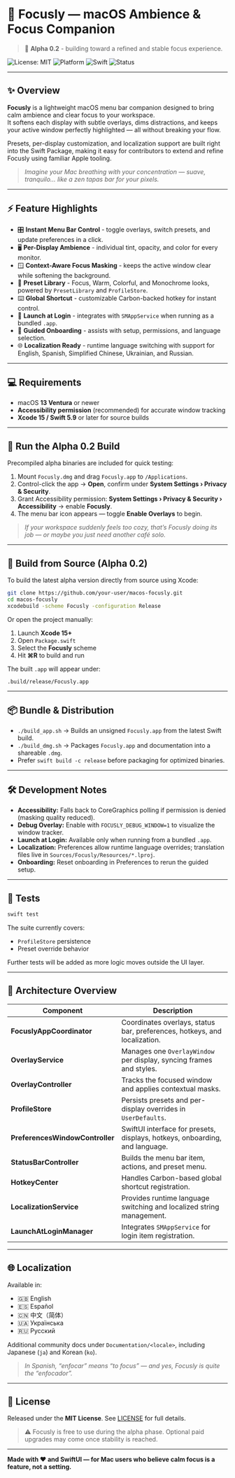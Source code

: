 # 🌙 Focusly — macOS Ambience & Focus Companion

> 🧪 **Alpha 0.2** - building toward a refined and stable focus experience.

![License: MIT](https://img.shields.io/badge/License-MIT-green.svg)
![Platform](https://img.shields.io/badge/platform-macOS-blue)
![Swift](https://img.shields.io/badge/Swift-5.9-orange)
![Status](https://img.shields.io/badge/Stage-Alpha%200.2-yellow)

---

## ✨ Overview

**Focusly** is a lightweight macOS menu bar companion designed to bring calm ambience and clear focus to your workspace.  
It softens each display with subtle overlays, dims distractions, and keeps your active window perfectly highlighted — all without breaking your flow.

Presets, per-display customization, and localization support are built right into the Swift Package, making it easy for contributors to extend and refine Focusly using familiar Apple tooling.

> _Imagine your Mac breathing with your concentration — suave, tranquilo… like a zen tapas bar for your pixels._

---

## ⚡️ Feature Highlights

- 🎛️ **Instant Menu Bar Control** - toggle overlays, switch presets, and update preferences in a click.  
- 🖥️ **Per-Display Ambience** - individual tint, opacity, and color for every monitor.  
- 🪟 **Context-Aware Focus Masking** - keeps the active window clear while softening the background.  
- 🎨 **Preset Library** - Focus, Warm, Colorful, and Monochrome looks, powered by `PresetLibrary` and `ProfileStore`.  
- ⌨️ **Global Shortcut** - customizable Carbon-backed hotkey for instant control.  
- 🚀 **Launch at Login** - integrates with `SMAppService` when running as a bundled `.app`.  
- 🧭 **Guided Onboarding** - assists with setup, permissions, and language selection.  
- 🌐 **Localization Ready** - runtime language switching with support for English, Spanish, Simplified Chinese, Ukrainian, and Russian.

---

## 💻 Requirements

- macOS **13 Ventura** or newer  
- **Accessibility permission** (recommended) for accurate window tracking  
- **Xcode 15 / Swift 5.9** or later for source builds  

---

## 🚀 Run the Alpha 0.2 Build

Precompiled alpha binaries are included for quick testing:

1. Mount `Focusly.dmg` and drag `Focusly.app` to `/Applications`.  
2. Control-click the app → **Open**, confirm under **System Settings › Privacy & Security**.  
3. Grant Accessibility permission: **System Settings › Privacy & Security › Accessibility** → enable **Focusly**.  
4. The menu bar icon appears — toggle **Enable Overlays** to begin.

> _If your workspace suddenly feels too cozy, that’s Focusly doing its job — or maybe you just need another café solo._

---

## 🧠 Build from Source (Alpha 0.2)

To build the latest alpha version directly from source using Xcode:

```bash
git clone https://github.com/your-user/macos-focusly.git
cd macos-focusly
xcodebuild -scheme Focusly -configuration Release
```

Or open the project manually:

1. Launch **Xcode 15+**  
2. Open `Package.swift`  
3. Select the **Focusly** scheme  
4. Hit **⌘R** to build and run  

The built `.app` will appear under:  
```
.build/release/Focusly.app
```

---

## 📦 Bundle & Distribution

- `./build_app.sh` → Builds an unsigned `Focusly.app` from the latest Swift build.  
- `./build_dmg.sh` → Packages `Focusly.app` and documentation into a shareable `.dmg`.  
- Prefer `swift build -c release` before packaging for optimized binaries.

---

## 🛠️ Development Notes

- **Accessibility:** Falls back to CoreGraphics polling if permission is denied (masking quality reduced).  
- **Debug Overlay:** Enable with `FOCUSLY_DEBUG_WINDOW=1` to visualize the window tracker.  
- **Launch at Login:** Available only when running from a bundled `.app`.  
- **Localization:** Preferences allow runtime language overrides; translation files live in `Sources/Focusly/Resources/*.lproj`.  
- **Onboarding:** Reset onboarding in Preferences to rerun the guided setup.

---

## 🧪 Tests

```bash
swift test
```

The suite currently covers:
- `ProfileStore` persistence  
- Preset override behavior  

Further tests will be added as more logic moves outside the UI layer.

---

## 🧱 Architecture Overview

| Component | Description |
|------------|--------------|
| **FocuslyAppCoordinator** | Coordinates overlays, status bar, preferences, hotkeys, and localization. |
| **OverlayService** | Manages one `OverlayWindow` per display, syncing frames and styles. |
| **OverlayController** | Tracks the focused window and applies contextual masks. |
| **ProfileStore** | Persists presets and per-display overrides in `UserDefaults`. |
| **PreferencesWindowController** | SwiftUI interface for presets, displays, hotkeys, onboarding, and language. |
| **StatusBarController** | Builds the menu bar item, actions, and preset menu. |
| **HotkeyCenter** | Handles Carbon-based global shortcut registration. |
| **LocalizationService** | Provides runtime language switching and localized string management. |
| **LaunchAtLoginManager** | Integrates `SMAppService` for login item registration. |

---

## 🌐 Localization

Available in:

- 🇬🇧 English  
- 🇪🇸 Español  
- 🇨🇳 中文（简体）  
- 🇺🇦 Українська  
- 🇷🇺 Русский  

Additional community docs under `Documentation/<locale>`, including Japanese (`ja`) and Korean (`ko`).

> _In Spanish, “enfocar” means “to focus” — and yes, Focusly is quite the “enfocador”._

---

## 📜 License

Released under the **MIT License**. See [LICENSE](./LICENSE) for full details.  

> ⚠️ Focusly is free to use during the alpha phase. Optional paid upgrades may come once stability is reached.

---

**Made with ❤️ and SwiftUI — for Mac users who believe calm focus is a feature, not a setting.**
